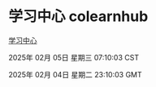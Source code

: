 # 学习中心 colearnhub
[学习中心](http://219.139.198.84:56308/colearnhub/)

2025年 02月 05日 星期三 07:10:03 CST

2025年 02月 04日 星期二 23:10:03 GMT
